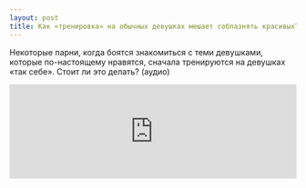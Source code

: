 ```yaml
---
layout: post
title: Как «тренировка» на обычных девушках мешает соблазнять красивыхТренировочные девушки
---
```


Некоторые парни, когда боятся знакомиться с теми девушками, которые по-настоящему нравятся, сначала тренируются на девушках «так себе». Стоит ли это делать? (аудио)

<iframe width="100%" height="166" scrolling="no" frameborder="no" src="https://w.soundcloud.com/player/?url=https%3A//api.soundcloud.com/tracks/220360736&amp;color=ff5500&amp;auto_play=false&amp;hide_related=false&amp;show_comments=true&amp;show_user=true&amp;show_reposts=false"></iframe>